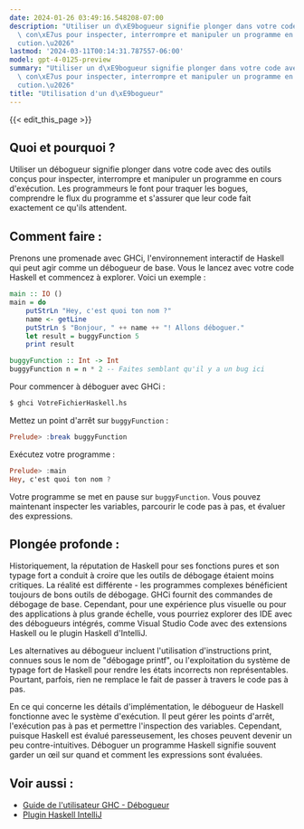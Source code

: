 ```yaml
---
date: 2024-01-26 03:49:16.548208-07:00
description: "Utiliser un d\xE9bogueur signifie plonger dans votre code avec des outils\
  \ con\xE7us pour inspecter, interrompre et manipuler un programme en cours d'ex\xE9\
  cution.\u2026"
lastmod: '2024-03-11T00:14:31.787557-06:00'
model: gpt-4-0125-preview
summary: "Utiliser un d\xE9bogueur signifie plonger dans votre code avec des outils\
  \ con\xE7us pour inspecter, interrompre et manipuler un programme en cours d'ex\xE9\
  cution.\u2026"
title: "Utilisation d'un d\xE9bogueur"
---
```


{{< edit_this_page >}}

## Quoi et pourquoi ?
Utiliser un débogueur signifie plonger dans votre code avec des outils conçus pour inspecter, interrompre et manipuler un programme en cours d'exécution. Les programmeurs le font pour traquer les bogues, comprendre le flux du programme et s'assurer que leur code fait exactement ce qu'ils attendent.

## Comment faire :
Prenons une promenade avec GHCi, l'environnement interactif de Haskell qui peut agir comme un débogueur de base. Vous le lancez avec votre code Haskell et commencez à explorer. Voici un exemple :

```Haskell
main :: IO ()
main = do
    putStrLn "Hey, c'est quoi ton nom ?"
    name <- getLine
    putStrLn $ "Bonjour, " ++ name ++ "! Allons déboguer."
    let result = buggyFunction 5
    print result

buggyFunction :: Int -> Int
buggyFunction n = n * 2 -- Faites semblant qu'il y a un bug ici
```

Pour commencer à déboguer avec GHCi :

```bash
$ ghci VotreFichierHaskell.hs
```

Mettez un point d'arrêt sur `buggyFunction` :

```Haskell
Prelude> :break buggyFunction
```

Exécutez votre programme :

```Haskell
Prelude> :main
Hey, c'est quoi ton nom ?
```

Votre programme se met en pause sur `buggyFunction`. Vous pouvez maintenant inspecter les variables, parcourir le code pas à pas, et évaluer des expressions.

## Plongée profonde :
Historiquement, la réputation de Haskell pour ses fonctions pures et son typage fort a conduit à croire que les outils de débogage étaient moins critiques. La réalité est différente - les programmes complexes bénéficient toujours de bons outils de débogage. GHCi fournit des commandes de débogage de base. Cependant, pour une expérience plus visuelle ou pour des applications à plus grande échelle, vous pourriez explorer des IDE avec des débogueurs intégrés, comme Visual Studio Code avec des extensions Haskell ou le plugin Haskell d'IntelliJ.

Les alternatives au débogueur incluent l'utilisation d'instructions print, connues sous le nom de "débogage printf", ou l'exploitation du système de typage fort de Haskell pour rendre les états incorrects non représentables. Pourtant, parfois, rien ne remplace le fait de passer à travers le code pas à pas.

En ce qui concerne les détails d'implémentation, le débogueur de Haskell fonctionne avec le système d'exécution. Il peut gérer les points d'arrêt, l'exécution pas à pas et permettre l'inspection des variables. Cependant, puisque Haskell est évalué paresseusement, les choses peuvent devenir un peu contre-intuitives. Déboguer un programme Haskell signifie souvent garder un œil sur quand et comment les expressions sont évaluées.

## Voir aussi :
- [Guide de l'utilisateur GHC - Débogueur](https://downloads.haskell.org/~ghc/latest/docs/html/users_guide/debugging.html)
- [Plugin Haskell IntelliJ](https://plugins.jetbrains.com/plugin/8258-intellij-haskell)
